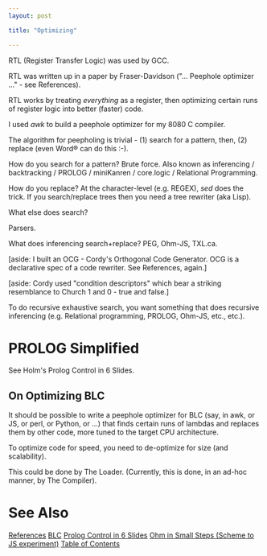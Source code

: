 ```yaml
---
layout: post

title: "Optimizing"

---
```

RTL (Register Transfer Logic) was used by GCC.

RTL was written up in a paper by Fraser-Davidson ("... Peephole optimizer ..." - see References).

RTL works by treating *everything* as a register, then optimizing certain runs of register logic into better (faster) code.

I used *awk* to build a peephole optimizer for my 8080 C compiler.

The algorithm for peepholing is trivial - (1) search for a pattern, then, (2) replace (even Word® can do this :-).

How do you search for a pattern?  Brute force.  Also known as inferencing / backtracking / PROLOG / miniKanren / core.logic / Relational Programming.

How do you replace?  At the character-level (e.g. REGEX), *sed* does the trick.  If you search/replace trees then you need a tree rewriter (aka Lisp).

What else does search?  

Parsers.

What does inferencing search+replace?  PEG, Ohm-JS, TXL.ca.

[aside: I built an OCG - Cordy's Orthogonal Code Generator.  OCG is a declarative spec of a code rewriter.  See References, again.]

[aside: Cordy used "condition descriptors" which bear a striking resemblance to Church 1 and 0 - true and false.]

To do recursive exhaustive search, you want something that does recursive inferencing (e.g. Relational programming, PROLOG, Ohm-JS, etc., etc.).

# PROLOG Simplified

See Holm's Prolog Control in 6 Slides.

## On Optimizing BLC

It should be possible to write a peephole optimizer for BLC (say, in awk, or JS, or perl, or Python, or ...) that finds certain runs of lambdas and replaces them by other code, more tuned to the target CPU architecture.

To optimize code for speed, you need to de-optimize for size (and scalability).

This could be done by The Loader.  (Currently, this is done, in an ad-hoc manner, by The Compiler).

# See Also
[References](https://guitarvydas.github.io/2021/01/14/References.html)
[BLC](https://justine.lol/lambda/)
[Prolog Control in 6 Slides](https://www.t3x.org/bits/prolog6.html)
[Ohm in Small Steps (Scheme to JS experiment)](https://computingsimplicity.neocities.org/blogs/OhmInSmallSteps.pdf)
[Table of Contents](https://guitarvydas.github.io/2021/12/10/Table-of-Contents-Dec-01-2021.html)

<script src="https://utteranc.es/client.js" 
        repo="guitarvydas/guitarvydas.github.io" 
        issue-term="pathname" 
        theme="github-light" 
        crossorigin="anonymous" 
        async> 
</script> 
